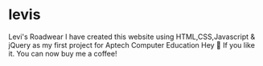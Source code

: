 # levis
Levi's Roadwear
I have created this website using HTML,CSS,Javascript & jQuery as my first project for Aptech Computer Education
 Hey 👋 If you like it. You can now buy me a coffee! 
